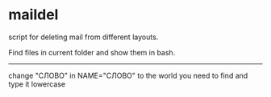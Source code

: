 # maildel
script for deleting mail from different layouts.

Find files in current folder and show them in bash.

---
change "СЛОВО" in NAME="СЛОВО" to the world you need to find and type it lowercase
